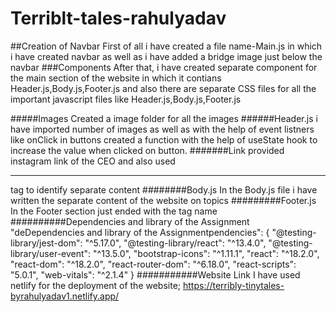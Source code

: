 # Terriblt-tales-rahulyadav

##Creation of Navbar 
First of all i have created a file name-Main.js in which i have created navbar as well as i have added a bridge image just below the navbar
###Components
After that, i have created separate component for the main section of the website  in which it contians Header.js,Body.js,Footer.js and also there
are separate CSS files for all the important javascript files like Header.js,Body.js,Footer.js

#####Images
Created a image folder for all the images
######Header.js
 i have imported number of images as well as  with the help of event listners like onClick in buttons created a function 
with the help of useState hook to increase the value when clicked on button.
#######Link
provided instagram link of the CEO and also used <hr> tag to identify separate content
########Body.js
In the Body.js file i have written the separate content of the website on topics
#########Footer.js
In the Footer section just ended with the tag name
##########Dependencies and library of the Assignment
"deDependencies and library of the Assignmentpendencies": {
    "@testing-library/jest-dom": "^5.17.0",
    "@testing-library/react": "^13.4.0",
    "@testing-library/user-event": "^13.5.0",
    "bootstrap-icons": "^1.11.1",
    "react": "^18.2.0",
    "react-dom": "^18.2.0",
    "react-router-dom": "^6.18.0",
    "react-scripts": "5.0.1",
    "web-vitals": "^2.1.4"
  }
  ###########Website Link
   I have used netlify for the deployment of the website;
  https://terribly-tinytales-byrahulyadav1.netlify.app/

